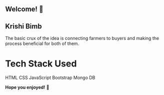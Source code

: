 
## Welcome! 👋

## Krishi Bimb

The basic crux of the idea is connecting farmers to buyers and making the process beneficial for both of them.

# Tech Stack Used
HTML
CSS
JavaScript
Bootstrap
Mongo DB

**Hope you enjoyed!** 🚀

